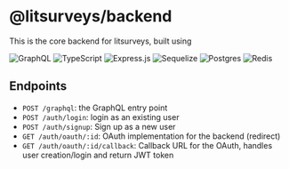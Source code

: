 # @litsurveys/backend

This is the core backend for litsurveys, built using

![GraphQL](https://img.shields.io/badge/-GraphQL-E10098?style=&logo=graphql&logoColor=white)
![TypeScript](https://img.shields.io/badge/typescript-%23007ACC.svg?style=&logo=typescript&logoColor=white)
![Express.js](https://img.shields.io/badge/express.js-%23404d59.svg?style=g&logo=express&logoColor=%2361DAFB)
![Sequelize](https://img.shields.io/badge/Sequelize-52B0E7?style=&logo=Sequelize&logoColor=white)
![Postgres](https://img.shields.io/badge/postgres-%23316192.svg?style=&logo=postgresql&logoColor=white)
![Redis](https://img.shields.io/badge/redis-%23DD0031.svg?style=&logo=redis&logoColor=white)


## Endpoints

- `POST /graphql`: the GraphQL entry point
- `POST /auth/login`: login as an existing user
- `POST /auth/signup`: Sign up as a new user
- `GET /auth/oauth/:id`: OAuth implementation for the backend (redirect)
- `GET /auth/oauth/:id/callback`: Callback URL for the OAuth, handles user creation/login and return JWT token
